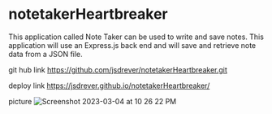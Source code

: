 # notetakerHeartbreaker
This application called Note Taker can be used to write and save notes. This application will use an Express.js back end and will save and retrieve note data from a JSON file.



git hub link
https://github.com/jsdrever/notetakerHeartbreaker.git


deploy link
https://jsdrever.github.io/notetakerHeartbreaker/


picture
![Screenshot 2023-03-04 at 10 26 22 PM](https://user-images.githubusercontent.com/49930350/222941730-8b4cc98a-0280-41d0-94ff-42807a9fc636.png)

